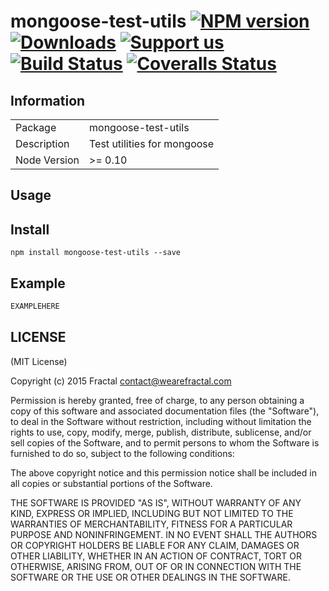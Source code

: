 # mongoose-test-utils [![NPM version][npm-image]][npm-url] [![Downloads][downloads-image]][npm-url] [![Support us][gittip-image]][gittip-url] [![Build Status][travis-image]][travis-url] [![Coveralls Status][coveralls-image]][coveralls-url]


## Information

<table>
<tr>
<td>Package</td>
<td>mongoose-test-utils</td>
</tr>
<tr>
<td>Description</td>
<td>Test utilities for mongoose</td>
</tr>
<tr>
<td>Node Version</td>
<td>>= 0.10</td>
</tr>
</table>

## Usage

## Install

```
npm install mongoose-test-utils --save
```
## Example

```js
EXAMPLEHERE
```


## LICENSE

(MIT License)

Copyright (c) 2015 Fractal <contact@wearefractal.com>

Permission is hereby granted, free of charge, to any person obtaining
a copy of this software and associated documentation files (the
"Software"), to deal in the Software without restriction, including
without limitation the rights to use, copy, modify, merge, publish,
distribute, sublicense, and/or sell copies of the Software, and to
permit persons to whom the Software is furnished to do so, subject to
the following conditions:

The above copyright notice and this permission notice shall be
included in all copies or substantial portions of the Software.

THE SOFTWARE IS PROVIDED "AS IS", WITHOUT WARRANTY OF ANY KIND,
EXPRESS OR IMPLIED, INCLUDING BUT NOT LIMITED TO THE WARRANTIES OF
MERCHANTABILITY, FITNESS FOR A PARTICULAR PURPOSE AND
NONINFRINGEMENT. IN NO EVENT SHALL THE AUTHORS OR COPYRIGHT HOLDERS BE
LIABLE FOR ANY CLAIM, DAMAGES OR OTHER LIABILITY, WHETHER IN AN ACTION
OF CONTRACT, TORT OR OTHERWISE, ARISING FROM, OUT OF OR IN CONNECTION
WITH THE SOFTWARE OR THE USE OR OTHER DEALINGS IN THE SOFTWARE.

[gittip-url]: https://www.gittip.com/WeAreFractal/
[gittip-image]: http://img.shields.io/gittip/WeAreFractal.svg

[downloads-image]: http://img.shields.io/npm/dm/mongoose-test-utils.svg
[npm-url]: https://npmjs.org/package/mongoose-test-utils
[npm-image]: http://img.shields.io/npm/v/mongoose-test-utils.svg

[travis-url]: https://travis-ci.org/wearefractal/mongoose-test-utils
[travis-image]: https://travis-ci.org/wearefractal/mongoose-test-utils.png?branch=master

[coveralls-url]: https://coveralls.io/r/wearefractal/mongoose-test-utils
[coveralls-image]: https://coveralls.io/repos/wearefractal/mongoose-test-utils/badge.png

[depstat-url]: https://david-dm.org/wearefractal/mongoose-test-utils
[depstat-image]: https://david-dm.org/wearefractal/mongoose-test-utils.png

[david-url]: https://david-dm.org/wearefractal/mongoose-test-utils
[david-image]: https://david-dm.org/wearefractal/mongoose-test-utils.png?theme=shields.io

